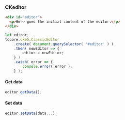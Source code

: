 ### CKeditor
```html
<div id="editor"> 
  <p>Here goes the initial content of the editor.</p> 
</div>
```
```javascript
let editor;
tdcore.cke5.ClassicEditor
    .create( document.querySelector( '#editor' ) )
    .then( newEditor => {
        editor = newEditor;
    } )
    .catch( error => {
        console.error( error );
    } );
```
#### Get data
```javascript
editor.getData();
```
#### Set data
```javascript
editor.setData(data...);
```